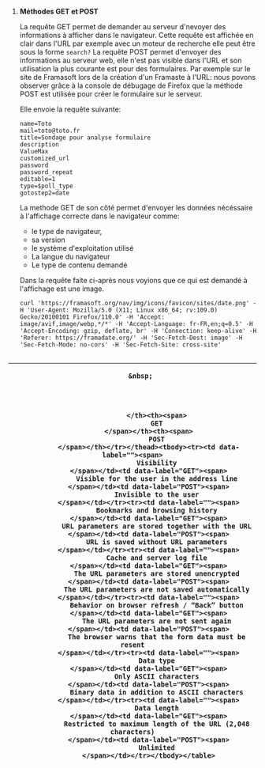 1. **Méthodes GET et POST**

   
    La requête GET permet de demander au serveur d'nevoyer des informations à afficher dans le navigateur. Cette requête est affichée en clair dans l'URL par exemple avec un moteur de recherche elle peut être sous la forme `search?`
    La requête POST permet d'envoyer des informations au serveur web, elle n'est pas visible dans l'URL et son utilisation la plus courante est pour des formulaires.
    Par exemple sur le site de Framasoft lors de la création d'un Framaste à l'URL: [](https://framadate.org/create_date_poll.php) nous povons observer grâce à la console de débugage de Firefox que la méthode POST est utilisée pour créer le formulaire sur le serveur. 
    
    Elle envoie la requête suivante:

   ```
   name=Toto
   mail=toto@toto.fr
   title=Sondage pour analyse formulaire
   description
   ValueMax
   customized_url
   password
   password_repeat
   editable=1
   type=$poll_type
   gotostep2=date
   ```
   
    La methode GET de son côté permet d'envoyer les données nécéssaire à l'affichage correcte dans le navigateur comme:

    - le type de navigateur, 
    - sa version
    - le système d'exploitation utilisé 
    - La langue du navigateur
    - Le type de contenu demandé

    Dans la requête faite ci-après nous voyions que ce qui est demandé à l'affichage est une image.

   ```
   curl 'https://framasoft.org/nav/img/icons/favicon/sites/date.png' -H 'User-Agent: Mozilla/5.0 (X11; Linux x86_64; rv:109.0) Gecko/20100101 Firefox/110.0' -H 'Accept: image/avif,image/webp,*/*' -H 'Accept-Language: fr-FR,en;q=0.5' -H 'Accept-Encoding: gzip, deflate, br' -H 'Connection: keep-alive' -H 'Referer: https://framadate.org/' -H 'Sec-Fetch-Dest: image' -H 'Sec-Fetch-Mode: no-cors' -H 'Sec-Fetch-Site: cross-site'
 
   ```
   
<table class="table info-table"><thead><tr><th>
			
	

		&nbsp;
	


		
				</th><th><span>
				GET
			</span></th><th><span>
				POST
			</span></th></tr></thead><tbody><tr><td data-label=""><span>
				Visibility
			</span></td><td data-label="GET"><span>
				Visible for the user in the address line
			</span></td><td data-label="POST"><span>
				Invisible to the user
			</span></td></tr><tr><td data-label=""><span>
				Bookmarks and browsing history
			</span></td><td data-label="GET"><span>
				URL parameters are stored together with the URL
			</span></td><td data-label="POST"><span>
				URL is saved without URL parameters
			</span></td></tr><tr><td data-label=""><span>
				Cache and server log file
			</span></td><td data-label="GET"><span>
				The URL parameters are stored unencrypted
			</span></td><td data-label="POST"><span>
				The URL parameters are not saved automatically
			</span></td></tr><tr><td data-label=""><span>
				Behavior on browser refresh / “Back” button
			</span></td><td data-label="GET"><span>
				The URL parameters are not sent again
			</span></td><td data-label="POST"><span>
				The browser warns that the form data must be resent
			</span></td></tr><tr><td data-label=""><span>
				Data type
			</span></td><td data-label="GET"><span>
				Only ASCII characters
			</span></td><td data-label="POST"><span>
				Binary data in addition to ASCII characters
			</span></td></tr><tr><td data-label=""><span>
				Data length
			</span></td><td data-label="GET"><span>
				Restricted to maximum length of the URL (2,048 characters)
			</span></td><td data-label="POST"><span>
				Unlimited
			</span></td></tr></tbody></table>
